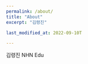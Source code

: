 ```yaml
---
permalink: /about/
title: "About"
excerpt: "김령진"

last_modified_at: 2022-09-10T

---
```


김령진 NHN Edu